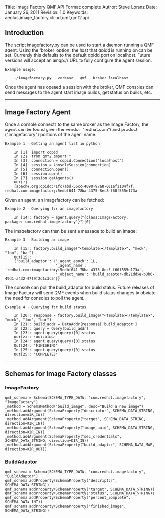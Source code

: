 Title: Image Factory QMF API
Format: complete
Author: Steve Loranz
Date: January 26, 2011
Revision: 1.0
Keywords: aeolus,image_factory,cloud,qmf,qmf2,api

## Introduction ##

The script imagefactory.py can be used to start a daemon running a QMF agent.  Using the 'broker' option, the host that qpidd is running on can be set.  Currently this defaults to the default qpidd port on localhost.  Future versions will accept an amqp:// URL to fully configure the agent session.

	Example usage:
	
		./imagefactory.py --verbose --qmf --broker localhost

Once the agent has opened a session with the broker, QMF consoles can send messages to the agent start image builds, get status on builds, etc.

---

## Image Factory Agent ##

Once a console connects to the same broker as the Image Factory, the agent can be found given the vendor ("redhat.com") and product ("imagefactory") portions of the agent name.  

	Example 1 - Getting an agent list in python
	
		In [1]: import cqpid
		In [2]: from qmf2 import *
		In [3]: connection = cqpid.Connection("localhost")
		In [4]: session = ConsoleSession(connection)
		In [5]: connection.open()
		In [6]: session.open()
		In [7]: session.getAgents()
		Out[7]: 
		[apache.org:qpidd:41fc7abd-56cc-4090-97a8-011ef1104f7f, redhat.com:imagefactory:5edbf641-78ba-4375-8ec8-f60f555e173a]
		
Given an agent, an imagefactory can be fetched:

	Example 2 - Querying for an imagefactory
	
		In [14]: factory = agent.query("{class:ImageFactory, package:'com.redhat.imagefactory'}")[0]
		
The imagefactory can then be sent a message to build an image:

	Example 3 - Building an image
	
		In [15]: factory.build_image("<template></template>", "mock", "foo", "bar")
		Out[15]: 
		{'build_adaptor': {'_agent_epoch': 1L,
		                   '_agent_name': 'redhat.com:imagefactory:5edbf641-78ba-4375-8ec8-f60f555e173a',
		                   '_object_name': 'build_adaptor-db21dd5e-b3b6-49d1-a432-07f9f2d1c3c5'}}
		
The console can poll the build_adaptor for build status.  Future releases of Image Factory will send QMF events when build status changes to obviate the need for consoles to poll the agent.

	Example 4 - Querying for build status
	
		In [20]: response = factory.build_image("<template></template>", "mock", "foo", "bar")
		In [21]: build_addr = DataAddr(response['build_adaptor'])
		In [22]: query = Query(build_addr)
		In [23]: agent.query(query)[0].status
		Out[23]: 'BUILDING'
		In [24]: agent.query(query)[0].status
		Out[24]: 'FINISHING'
		In [25]: agent.query(query)[0].status
		Out[25]: 'COMPLETED'
		
---
## Schemas for Image Factory classes ##

### ImageFactory ###
	qmf_schema = Schema(SCHEMA_TYPE_DATA, "com.redhat.imagefactory", "ImageFactory")
    _method = SchemaMethod("build_image", desc="Build a new image")
    _method.addArgument(SchemaProperty("descriptor", SCHEMA_DATA_STRING, direction=DIR_IN))
    _method.addArgument(SchemaProperty("target", SCHEMA_DATA_STRING, direction=DIR_IN))
    _method.addArgument(SchemaProperty("image_uuid", SCHEMA_DATA_STRING, direction=DIR_IN))
    _method.addArgument(SchemaProperty("sec_credentials", SCHEMA_DATA_STRING, direction=DIR_IN))
    _method.addArgument(SchemaProperty("build_adaptor", SCHEMA_DATA_MAP, direction=DIR_OUT))
    
### BuildAdaptor ###
	qmf_schema = Schema(SCHEMA_TYPE_DATA, "com.redhat.imagefactory", "BuildAdaptor")
    qmf_schema.addProperty(SchemaProperty("descriptor", SCHEMA_DATA_STRING))
    qmf_schema.addProperty(SchemaProperty("target", SCHEMA_DATA_STRING))
    qmf_schema.addProperty(SchemaProperty("status", SCHEMA_DATA_STRING))
    qmf_schema.addProperty(SchemaProperty("percent_complete", SCHEMA_DATA_INT))
    qmf_schema.addProperty(SchemaProperty("finished_image", SCHEMA_DATA_STRING))
    
